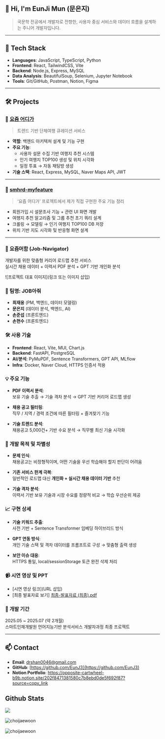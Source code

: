 ## 👋 Hi, I'm EunJi Mun (문은지)

> 국문학 전공에서 개발자로 전향한, 사용자 중심 서비스와 데이터 흐름을 설계하는 주니어 개발자입니다.

---

## 🔧 Tech Stack

- **Languages**: JavaScript, TypeScript, Python  
- **Frontend**: React, TailwindCSS, Vite  
- **Backend**: Node.js, Express, MySQL  
- **Data Analysis**: BeautifulSoup, Selenium, Jupyter Notebook  
- **Tools**: Git/GitHub, Postman, Notion, Figma

---

## 🛠️ Projects

### 📌 [요즘 어디가](https://github.com/rkdsan1013/smhrd-project)  
> 트렌드 기반 단체여행 큐레이션 서비스

- **역할**: 백엔드 아키텍처 설계 및 기능 구현
- **주요 기능**:
  - 사용자 설문 수집 기반 여행지 추천 시스템
  - 인기 여행지 TOP100 생성 및 위치 시각화
  - 일정 투표 → 자동 채팅방 생성
- **기술 스택**: React, Express, MySQL, Naver Maps API, JWT

---

### 📌 [smhrd-myfeature](https://github.com/EunJ3/smhrd-myfeature)  
> ‘요즘 어디가’ 프로젝트에서 제가 직접 구현한 주요 기능 정리

- 회원가입 시 설문조사 기능 + 관련 UI 화면 개발  
- 여행지 추천 알고리즘 및 그룹 추천 초기 쿼리 설계  
- 크롤링 → 모델링 → 인기 여행지 TOP100 DB 저장  
- 위치 기반 지도 시각화 및 반응형 화면 설계  

---

### 🧭 요즘머함 (Job-Navigator)  
개발자를 위한 맞춤형 커리어 로드맵 추천 서비스  
실시간 채용 데이터 + 이력서 PDF 분석 + GPT 기반 개인화 분석

![프로젝트 대표 이미지](링크 또는 이미지 삽입)

### 👥 팀명: JOB아줘

- **최재웅** (PM, 백엔드, 데이터 모델링)  
- **문은지** (데이터 분석, 백엔드, AI)  
- **손준섭** (프론트엔드)  
- **손현수** (프론트엔드)  

### 🛠 사용 기술

- **Frontend**: React, Vite, MUI, Chart.js  
- **Backend**: FastAPI, PostgreSQL  
- **AI/분석**: PyMuPDF, Sentence Transformers, GPT API, MLflow  
- **Infra**: Docker, Naver Cloud, HTTPS 인증서 적용  

### 💡 주요 기능

- **PDF 이력서 분석**:  
  보유 기술 추출 → 기술 격차 분석 → GPT 기반 커리어 로드맵 생성  

- **채용 공고 필터링**:  
  직무 / 지역 / 경력 조건에 따른 필터링 + 즐겨찾기 기능  

- **기술 트렌드 분석**:  
  채용공고 5,000건+ 기반 수요 분석 → 직무별 최신 기술 시각화  

### 🎯 개발 목적 및 차별성

- **문제 인식**:  
  채용공고는 비정형적이며, 어떤 기술을 우선 학습해야 할지 판단이 어려움  

- **기존 서비스 한계 극복**:  
  일반적인 로드맵 대신 **개인화 + 실시간 채용 데이터 기반** 추천  

- **기술 격차 분석**:  
  이력서 기반 보유 기술과 시장 수요를 정량적 비교 → 학습 우선순위 제공  

### 📈 구현 상세

- **기술 키워드 추출**:  
  사전 기반 + Sentence Transformer 임베딩 하이브리드 방식  

- **GPT 연동 방식**:  
  개인 기술 스택 및 격차 데이터를 프롬프트로 구성 → 맞춤형 출력 생성  

- **보안 이슈 대응**:  
  HTTPS 통일, local/sessionStorage 토큰 완전 삭제 처리  

### 📹 시연 영상 및 PPT

- [시연 영상 링크](URL 삽입)  
- [최종 발표자료 보기] [최종-발표자료 (최종).pdf](https://github.com/user-attachments/files/21115503/-.pdf)


### 📆 개발 기간

2025.05 ~ 2025.07 (약 2개월)  
스마트인재개발원 언어지능기반 분석서비스 개발자과정 최종 프로젝트

---

## 📫 Contact

- **Email**: drshan0046@gmail.com  
- **GitHub**: [https://github.com/EunJ3](https://github.com/EunJ3)  
- **Notion Portfolio**: https://opposite-cartwheel-b9b.notion.site/202f8471381580c7b8ebd0de5f692f87?source=copy_link


## Github Stats

<div align="left"><img src="https://github-readme-stats.vercel.app/api?username=EunJ3&show_icons=true&count_private=true&hide_border=true" align="center" /></div>  

<br/>

<div align="left"><img src="https://github-readme-stats.vercel.app/api/top-langs?username=EunJ3&show_icons=true&locale=en&layout=compact" alt="choijaewoon" align="center" /></div>  

<br/>

<div align="left"><img src="https://github-readme-streak-stats.herokuapp.com/?user=EunJ3&" alt="choijaewoon" align="center" /></div>  

<br/>

